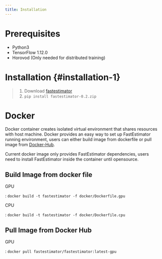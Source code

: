 ```yaml
---
title: Installation
---
```


Prerequisites
=============

-   Python3
-   TensorFlow 1.12.0
-   Horovod (Only needed for distributed training)

Installation {#installation-1}
============

> 1.  Download
>     [fastestimator](https://github.build.ge.com/edisonaitk/fastestimator/archive/v0.2.zip)
> 2.  `pip install fastestimator-0.2.zip`

Docker
======

Docker container creates isolated virtual environment that shares
resources with host machine. Docker provides an easy way to set up
FastEstimator running environment, users can either build image from
dockerfile or pull image from
[Docker-Hub](https://hub.docker.com/r/fastestimator/fastestimator/tags).

Current docker image only provides FastEstimator dependencies, users
need to install FastEstimator inside the container until opensource.

Build Image from docker file
----------------------------

GPU

:   `docker build -t fastestimator -f docker/Dockerfile.gpu`

CPU

:   `docker build -t fastestimator -f docker/Dockerfile.cpu`

Pull Image from Docker Hub
--------------------------

GPU

:   `docker pull fastestimator/fastestimator:latest-gpu`
